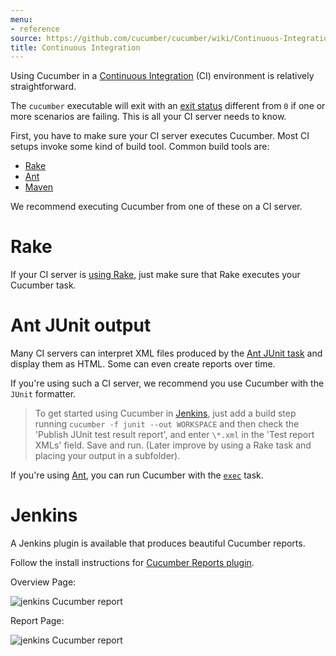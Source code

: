 ```yaml
---
menu:
- reference
source: https://github.com/cucumber/cucumber/wiki/Continuous-Integration/
title: Continuous Integration
---
```


Using Cucumber in a [Continuous Integration](http://martinfowler.com/articles/continuousIntegration.html) (CI) environment is relatively straightforward.

The `cucumber` executable will exit with an [exit status](http://en.wikipedia.org/wiki/Exit_status)
different from `0` if one or more scenarios are failing. This is all your CI
server needs to know.

First, you have to make sure your CI server executes Cucumber.
Most CI setups invoke some kind of build tool. Common build tools are:

* [Rake](https://github.com/ruby/rake)
* [Ant](http://ant.apache.org)
* [Maven](http://maven.apache.org)

We recommend executing Cucumber from one of these on a CI server.

# Rake

If your CI server is [using Rake](/implementations/ruby/rake), just make sure
that Rake executes your Cucumber task.

# Ant JUnit output

Many CI servers can interpret XML files produced by the [Ant JUnit task](https://ant.apache.org/manual/Tasks/junit.html)
and display them as HTML. Some can even create reports over time.

If you're using such a CI server, we recommend you use Cucumber with the `JUnit` formatter.

> To get started using Cucumber in [Jenkins](http://jenkins-ci.org/), just add a build step running
> `cucumber -f junit --out WORKSPACE` and then check the
> 'Publish JUnit test result report', and enter `\*.xml` in the 'Test report XMLs' field.
> Save and run. (Later improve by using a Rake task and placing your output in a subfolder).

If you're using [Ant](http://ant.apache.org/), you can run Cucumber with the [`exec`](https://ant.apache.org/manual/Tasks/exec.html) task.

# Jenkins

A Jenkins plugin is available that produces beautiful Cucumber reports.

Follow the install instructions for [Cucumber Reports plugin](https://github.com/jenkinsci/cucumber-reports-plugin).

Overview Page:

![jenkins Cucumber report](https://github.com/masterthought/jenkins-cucumber-jvm-reports-plugin-java/raw/master/.README/feature-overview.png)

Report Page:

![jenkins Cucumber report](https://github.com/masterthought/jenkins-cucumber-jvm-reports-plugin-java/raw/master/.README/feature-passed.png)
